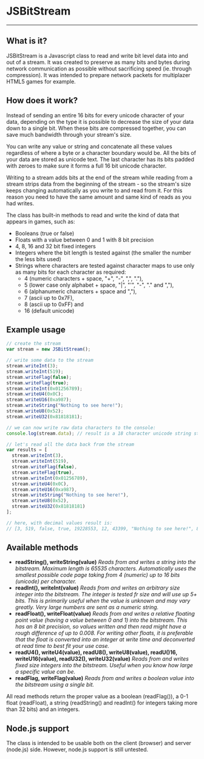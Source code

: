 # JSBitStream #
---

## What is it? ##

JSBitStream is a Javascript class to read and write bit level data into and out of a stream. It was created to preserve as many bits and bytes during network communication as possible without sacrificing speed (ie. through compression). It was intended to prepare network packets for multiplazer HTML5 games for example.

## How does it work? ##

Instead of sending an entire 16 bits for every unicode character of your data, depending on the type it is possible to decrease the size of your data down to a single bit. When these bits are compressed together, you can save much bandwidth through your stream's size.

You can write any value or string and concatenate all these values regardless of where a byte or a character boundary would be. All the bits of your data are stored as unicode text. The last character has its bits padded with zeroes to make sure it forms a full 16 bit unicode character.

Writing to a stream adds bits at the end of the stream while reading from a stream strips data from the beginning of the stream - so the stream's size keeps changing automatically as you write to and read from it. For this reason you need to have the same amount and same kind of reads as you had writes.

The class has built-in methods to read and write the kind of data that appears in games, such as:
* Booleans (true or false)
* Floats with a value between 0 and 1 with 8 bit precision
* 4, 8, 16 and 32 bit fixed integers
* Integers where the bit length is tested against (the smaller the number the less bits used)
* Strings where characters are tested against character maps to use only as many bits for each character as required:
  * 4 (numeric characters + space, "+", "-", ",", "."), 
  * 5 (lower case only alphabet + space, "|", "'", "-", "." and ","), 
  * 6 (alphanumeric characters + space and ","), 
  * 7 (ascii up to 0x7F), 
  * 8 (ascii up to 0xFF) and 
  * 16 (default unicode)

## Example usage ##

```javascript
// create the stream
var stream = new JSBitStream();

// write some data to the stream
stream.writeInt(3);
stream.writeInt(519);
stream.writeFlag(false);
stream.writeFlag(true);
stream.writeInt(0x01256789);
stream.writeU4(0x0C);
stream.writeU16(0xa987);
stream.writeString("Nothing to see here!");
stream.writeU8(0x52);
stream.writeU32(0x81818181);

// we can now write raw data characters to the console:
console.log(stream.data); // result is a 18 character unicode string starting like this: ĥ枉쪘爀ᒝ...

// let's read all the data back from the stream
var results = [
  stream.writeInt(3),
  stream.writeInt(519),
  stream.writeFlag(false),
  stream.writeFlag(true),
  stream.writeInt(0x01256789),
  stream.writeU4(0x0C),
  stream.writeU16(0xa987),
  stream.writeString("Nothing to see here!"),
  stream.writeU8(0x52),
  stream.writeU32(0x81818181)
];

// here, with decimal values result is:
// [3, 519, false, true, 19228553, 12, 43399, "Nothing to see here!", 82, 2172748161]
```

## Available methods ##

* **readString(), writeString(value)** *Reads from and writes a string into the bitstream. Maximum length is 65535 characters. Automatically uses the smallest possible code page taking from 4 (numeric) up to 16 bits (unicode) per character.*
* **readInt(), writeInt(value)** *Reads from and writes an arbitrary size integer into the bitstream. The integer is tested fr size and will use up 5+ bits. This is primarily useful when the value is unknown and may vary greatly. Very large numbers are sent as a numeric string.*
* **readFloat(), writeFloat(value)** *Reads from and writes a relative floating point value (having a value between 0 and 1) into the bitstream. This has an 8 bit precision, so values written and then read might have a rough difference of up to 0.008. For writing other floats, it is preferable that the float is converted into an integer at write time and deconverted at read time to best fit your use case.*
* **readU4(), writeU4(value), readU8(), writeU8(value), readU()16, writeU16(value), readU32(), writeU32(value)** *Reads from and writes fixed size integers into the bitstream. Useful when you know how large a specific value can be.*
* **readFlag, writeFlag(value)** *Reads from and writes a boolean value into the bitstream using a single bit.*

All read methods return the proper value as a boolean (readFlag()), a 0-1 float (readFloat), a string (readString() and readInt() for integers taking more than 32 bits) and an integers.

## Node.js support ##

The class is intended to be usable both on the client (browser) and server (node.js) side. However, node.js support is still untested.
